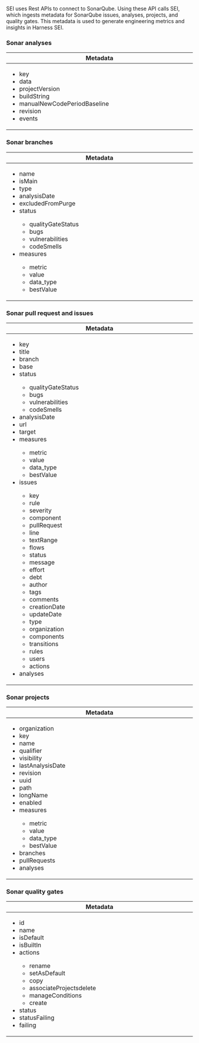 SEI uses Rest APIs to connect to SonarQube. Using these API calls SEI, which ingests metadata for SonarQube issues, analyses, projects, and quality gates. This metadata is used to generate engineering metrics and insights in Harness SEI. 

### Sonar analyses

<table>
  <thead>
    <tr>
      <th width="1000px">Metadata</th>
    </tr>
  </thead>
  <tbody>
    <tr width="1000px">
      <td>
        <ul>
          <li>key</li>
          <li>data</li>
          <li>projectVersion</li>
          <li>buildString</li>
          <li>manualNewCodePeriodBaseline</li>
          <li>revision</li>
          <li>events</li>
        </ul>
      </td>
    </tr>
  </tbody>
</table>

### Sonar branches

<table>
  <thead>
    <tr>
      <th width="1000px">Metadata</th>
    </tr>
  </thead>
  <tbody>
    <tr width="1000px">
      <td>
        <ul>
          <li>name</li>
          <li>isMain</li>
          <li>type</li>
          <li>analysisDate</li>
          <li>excludedFromPurge</li>
          <li>status</li>
            <ul>
                <li>qualityGateStatus</li>
                <li>bugs</li>
                <li>vulnerabilities</li>
                <li>codeSmells</li>
            </ul>
          <li>measures</li>
            <ul>
                <li>metric</li>
                <li>value</li>
                <li>data_type</li>
                <li>bestValue</li>
            </ul>
        </ul>
      </td>
    </tr>
  </tbody>
</table>

### Sonar pull request and issues

<table>
  <thead>
    <tr>
      <th width="1000px">Metadata</th>
    </tr>
  </thead>
  <tbody>
    <tr width="1000px">
      <td>
        <ul>
          <li>key</li>
          <li>title</li>
          <li>branch</li>
          <li>base</li>
          <li>status</li>
            <ul>
                <li>qualityGateStatus</li>
                <li>bugs</li>
                <li>vulnerabilities</li>
                <li>codeSmells</li>
            </ul>
          <li>analysisDate</li>
          <li>url</li>
          <li>target</li>
          <li>measures</li>
            <ul>
                <li>metric</li>
                <li>value</li>
                <li>data_type</li>
                <li>bestValue</li>
            </ul>
          <li>issues</li>
            <ul>
                <li>key</li>
                <li>rule</li>
                <li>severity</li>
                <li>component</li>
                <li>pullRequest</li>
                <li>line</li>
                <li>textRange</li>
                <li>flows</li>
                <li>status</li>
                <li>message</li>
                <li>effort</li>
                <li>debt</li>
                <li>author</li>
                <li>tags</li>
                <li>comments</li>
                <li>creationDate</li>
                <li>updateDate</li>
                <li>type</li>
                <li>organization</li>
                <li>components</li>
                <li>transitions</li>
                <li>rules</li>
                <li>users</li>
                <li>actions</li>
            </ul>
        <li>analyses</li>
        </ul>
      </td>
    </tr>
  </tbody>
</table>

### Sonar projects

<table>
  <thead>
    <tr>
      <th width="1000px">Metadata</th>
    </tr>
  </thead>
  <tbody>
    <tr width="1000px">
      <td>
        <ul>
          <li>organization</li>
          <li>key</li>
          <li>name</li>
          <li>qualifier</li>
          <li>visibility</li>
          <li>lastAnalysisDate</li>
          <li>revision</li>
          <li>uuid</li>
          <li>path</li>
          <li>longName</li>
          <li>enabled</li>
          <li>measures</li>
            <ul>
                <li>metric</li>
                <li>value</li>
                <li>data_type</li>
                <li>bestValue</li>
            </ul>
          <li>branches</li>
          <li>pullRequests</li>
          <li>analyses</li>
        </ul>
      </td>
    </tr>
  </tbody>
</table>

### Sonar quality gates

<table>
  <thead>
    <tr>
      <th width="1000px">Metadata</th>
    </tr>
  </thead>
  <tbody>
    <tr width="1000px">
      <td>
        <ul>
          <li>id</li>
          <li>name</li>
          <li>isDefault</li>
          <li>isBuiltIn</li>
          <li>actions</li>
          <ul>
            <li>rename</li>
            <li>setAsDefault</li>
            <li>copy</li>
            <li>associateProjectsdelete</li>
            <li>manageConditions</li>
            <li>create</li>
          </ul>
          <li>status</li>
          <li>statusFailing</li>
          <li>failing</li>
          </ul>
      </td>
    </tr>
  </tbody>
</table>